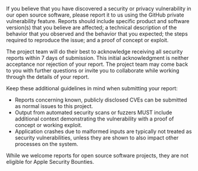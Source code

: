 If you believe that you have discovered a security or privacy vulnerability in our open source software, please report it to us using the GitHub private vulnerability feature. Reports should include specific product and software version(s) that you believe are affected; a technical description of the behavior that you observed and the behavior that you expected; the steps required to reproduce the issue; and a proof of concept or exploit.

The project team will do their best to acknowledge receiving all security reports within 7 days of submission. This initial acknowledgment is neither acceptance nor rejection of your report. The project team may come back to you with further questions or invite you to collaborate while working through the details of your report.

Keep these additional guidelines in mind when submitting your report:

* Reports concerning known, publicly disclosed CVEs can be submitted as normal issues to this project.
* Output from automated security scans or fuzzers MUST include additional context demonstrating the vulnerability with a proof of concept or working exploit.
* Application crashes due to malformed inputs are typically not treated as security vulnerabilities, unless they are shown to also impact other processes on the system.


While we welcome reports for open source software projects, they are not eligible for Apple Security Bounties.
